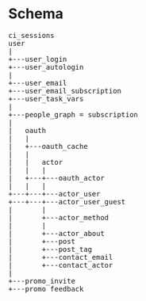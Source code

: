 # Schema

<pre>
ci_sessions
user
|
+---user_login
+---user_autologin
|
+---user_email
+---user_email_subscription
+---user_task_vars
|
+---people_graph = subscription
|
|   oauth
|   |
|   +---oauth_cache
|   |
|   |   actor
|   |   |
|   +---+---oauth_actor
|   |   |
+---+---+---actor_user
+---+---+---actor_user_guest
|       |
|       +---actor_method
|       |
|       +---actor_about
|       +---post
|       +---post_tag
|       +---contact_email
|       +---contact_actor
|
+---promo_invite
+---promo_feedback
</pre>

